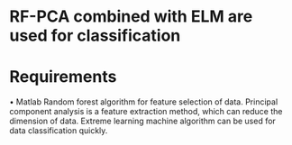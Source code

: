 # RF-PCA combined with ELM are used for classification
# Requirements
•	Matlab
Random forest algorithm for feature selection of data.
Principal component analysis is a feature extraction method, which can reduce the dimension of data.
Extreme learning machine algorithm can be used for data classification quickly.
